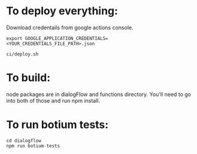 # To deploy everything:
Download credentails from google actions console.

```
export GOOGLE_APPLICATION_CREDENTIALS=<YOUR_CREDENTIALS_FILE_PATH>.json
```

```
ci/deploy.sh
```

# To build:
node packages are in dialogFlow and functions directory. You'll need to go into both of those and run npm install.

# To run botium tests:

```
cd dialogflow
npm run botium-tests
```
